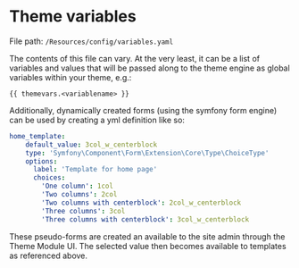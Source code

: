 # Theme variables

File path: `/Resources/config/variables.yaml`

The contents of this file can vary. At the very least, it can be a list of variables and values
that will be passed along to the theme engine as global variables within your theme, e.g.:

```twig
{{ themevars.<variablename> }}
```

Additionally, dynamically created forms (using the symfony form engine) can be used by creating a yml definition like so:

```yaml
home_template:
    default_value: 3col_w_centerblock
    type: 'Symfony\Component\Form\Extension\Core\Type\ChoiceType'
    options:
      label: 'Template for home page'
      choices:
        'One column': 1col
        'Two columns': 2col
        'Two columns with centerblock': 2col_w_centerblock
        'Three columns': 3col
        'Three columns with centerblock': 3col_w_centerblock
```

These pseudo-forms are created an available to the site admin through the Theme Module UI. The selected value then
becomes available to templates as referenced above.
